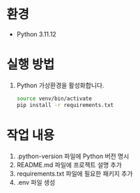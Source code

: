# 환경

- Python 3.11.12

# 실행 방법

1. Python 가상환경을 활성화합니다.
   ```bash
   source venv/bin/activate
   pip install -r requirements.txt
   ```

# 작업 내용

1. .python-version 파일에 Python 버전 명시
2. README.md 파일에 프로젝트 설명 추가
3. requirements.txt 파일에 필요한 패키지 추가
4. .env 파일 생성
